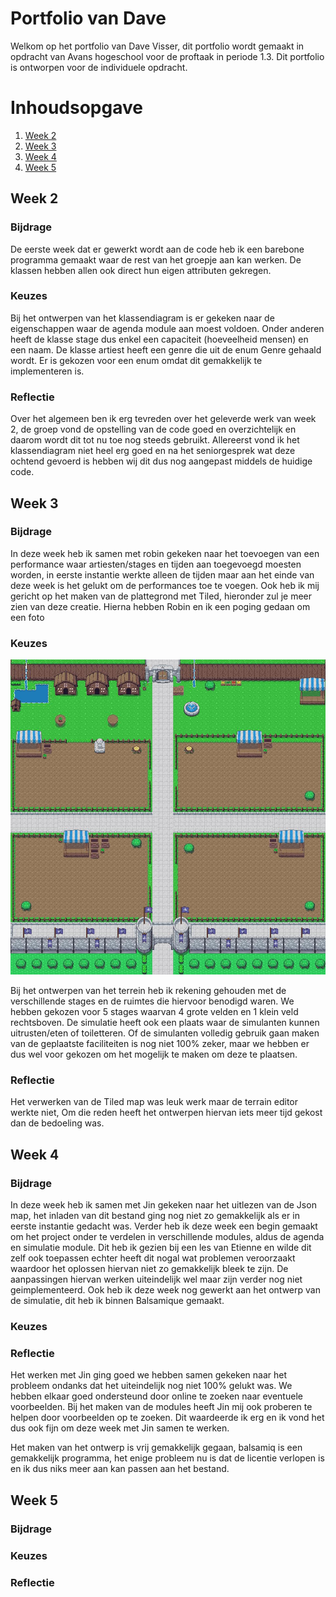 
# Portfolio van Dave
Welkom op het portfolio van Dave Visser, dit portfolio wordt gemaakt in opdracht van Avans hogeschool voor de proftaak in periode 1.3. Dit portfolio is ontworpen voor de individuele opdracht.

# Inhoudsopgave
1. [Week 2](#Week2)
2. [Week 3](#Week3)
3. [Week 4](#Week4)
4. [Week 5](#Week5)

## Week 2 <a name="Week2"></a>
### Bijdrage
De eerste week dat er gewerkt wordt aan de code heb ik een barebone programma gemaakt waar de rest van het groepje aan kan werken. De klassen hebben allen ook direct hun eigen attributen gekregen.

### Keuzes
Bij het ontwerpen van het klassendiagram is er gekeken naar de eigenschappen waar de agenda module aan moest voldoen. Onder anderen heeft de klasse stage dus enkel een capaciteit (hoeveelheid mensen) en een naam. De klasse artiest heeft een genre die uit de enum Genre gehaald wordt. Er is gekozen voor een enum omdat dit gemakkelijk te implementeren is.

### Reflectie
Over het algemeen ben ik erg tevreden over het geleverde werk van week 2, de groep vond de opstelling van de code goed en overzichtelijk en daarom wordt dit tot nu toe nog steeds gebruikt.
Allereerst vond ik het klassendiagram niet heel erg goed en na het seniorgesprek wat deze ochtend gevoerd is hebben wij dit dus nog aangepast middels de huidige code.

## Week 3 <a name="Week3"></a>
### Bijdrage
In deze week heb ik samen met robin gekeken naar het toevoegen van een performance waar artiesten/stages en tijden aan toegevoegd moesten worden, in eerste instantie werkte alleen de tijden maar aan het einde van deze week is het gelukt om de performances toe te voegen. Ook heb ik mij gericht op het maken van de plattegrond met Tiled, hieronder zul je meer zien van deze creatie. Hierna hebben Robin en ik een poging gedaan om een foto 
### Keuzes
![alt text](https://github.com/Jaspervanes-github/Proftaak-P1.3-B2/blob/master/portfolio's/resources/Dave/Map.jpg "Map")

Bij het ontwerpen van het terrein heb ik rekening gehouden met de verschillende stages en de ruimtes die hiervoor benodigd waren. We hebben gekozen voor 5 stages waarvan 4 grote velden en 1 klein veld rechtsboven. De simulatie heeft ook een plaats waar de simulanten kunnen uitrusten/eten of toiletteren.
Of de simulanten volledig gebruik gaan maken van de geplaatste faciliteiten is nog niet 100% zeker, maar we hebben er dus wel voor gekozen om het mogelijk te maken om deze te plaatsen.


### Reflectie

Het verwerken van de Tiled map was leuk werk maar de terrain editor werkte niet, Om die reden heeft het ontwerpen hiervan iets meer tijd gekost dan de bedoeling was.


## Week 4 <a name="Week4"></a>
### Bijdrage
In deze week heb ik samen met Jin gekeken naar het uitlezen van de Json map, het inladen van dit bestand ging nog niet zo gemakkelijk als er in eerste instantie gedacht was.
Verder heb ik deze week een begin gemaakt om het project onder te verdelen in verschillende modules, aldus de agenda en simulatie module. Dit heb ik gezien bij een les van Etienne en wilde dit zelf ook toepassen echter heeft dit nogal wat problemen veroorzaakt waardoor het oplossen hiervan niet zo gemakkelijk bleek te zijn.
De aanpassingen hiervan werken uiteindelijk wel maar zijn verder nog niet geimplementeerd.
Ook heb ik deze week nog gewerkt aan het ontwerp van de simulatie, dit heb ik binnen Balsamique gemaakt.

### Keuzes
### Reflectie

Het werken met Jin ging goed we hebben samen gekeken naar het probleem ondanks dat het uiteindelijk nog niet 100% gelukt was. We hebben elkaar goed ondersteund door online te zoeken naar eventuele voorbeelden. Bij het maken van de modules heeft Jin mij ook proberen te helpen door voorbeelden op te zoeken. Dit waardeerde ik erg en ik vond het dus ook fijn om deze week met Jin samen te werken.

Het maken van het ontwerp is vrij gemakkelijk gegaan, balsamiq is een gemakkelijk programma, het enige probleem nu is dat de licentie verlopen is en ik dus niks meer aan kan passen aan het bestand.

## Week 5 <a name="Week5"></a>
### Bijdrage
### Keuzes
### Reflectie



